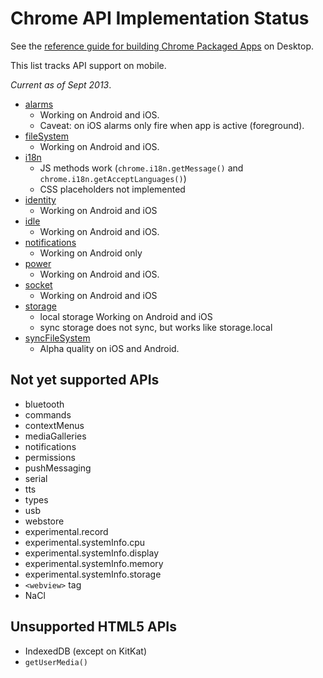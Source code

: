 # Chrome API Implementation Status

See the [reference guide for building Chrome Packaged Apps](http://developer.chrome.com/apps/about_apps.html) on Desktop.

This list tracks API support on mobile.

_Current as of Sept 2013_.

* [alarms](https://github.com/MobileChromeApps/chrome-cordova/tree/master/plugins/chrome.alarms)
    * Working on Android and iOS.
    * Caveat: on iOS alarms only fire when app is active (foreground).
* [fileSystem](https://github.com/MobileChromeApps/chrome-cordova/tree/master/plugins/chrome.fileSystem)
    * Working on Android and iOS.
* [i18n](https://github.com/MobileChromeApps/chrome-cordova/tree/master/plugins/chrome.i18n)
    * JS methods work (`chrome.i18n.getMessage()` and `chrome.i18n.getAcceptLanguages()`)
    * CSS placeholders not implemented
* [identity](https://github.com/MobileChromeApps/chrome-cordova/tree/master/plugins/chrome.identity)
    * Working on Android and iOS
* [idle](https://github.com/MobileChromeApps/chrome-cordova/tree/master/plugins/chrome.idle)
    * Working on Android and iOS.
* [notifications](https://github.com/MobileChromeApps/chrome-cordova/tree/master/plugins/chrome.notifications)
    * Working on Android only
* [power](https://github.com/MobileChromeApps/chrome-cordova/tree/master/plugins/chrome.power)
    * Working on Android and iOS.
* [socket](https://github.com/MobileChromeApps/chrome-cordova/tree/master/plugins/chrome.socket)
    * Working on Android and iOS
* [storage](https://github.com/MobileChromeApps/chrome-cordova/tree/master/plugins/chrome.storage)
    * local storage Working on Android and iOS
    * sync storage does not sync, but works like storage.local
* [syncFileSystem](https://github.com/MobileChromeApps/chrome-cordova/tree/master/plugins/chrome.syncFileSystem)
    * Alpha quality on iOS and Android.

## Not yet supported APIs

* bluetooth
* commands
* contextMenus
* mediaGalleries
* notifications
* permissions
* pushMessaging
* serial
* tts
* types
* usb
* webstore
* experimental.record
* experimental.systemInfo.cpu
* experimental.systemInfo.display
* experimental.systemInfo.memory
* experimental.systemInfo.storage
* `<webview>` tag
* NaCl

## Unsupported HTML5 APIs

* IndexedDB (except on KitKat)
* `getUserMedia()`
